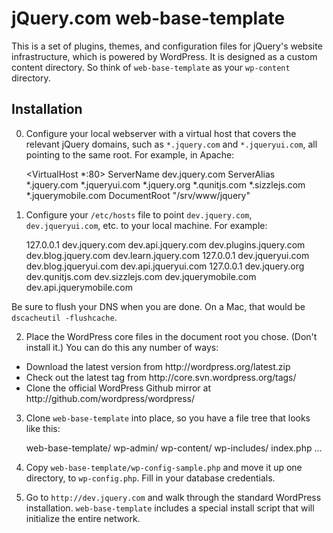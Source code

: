 # jQuery.com web-base-template

This is a set of plugins, themes, and configuration files for jQuery's website infrastructure, which is powered by WordPress. It is designed as a custom content directory. So think of `web-base-template` as your `wp-content` directory.

## Installation

0. Configure your local webserver with a virtual host that covers the relevant jQuery domains, such as `*.jquery.com` and `*.jqueryui.com`, all pointing to the same root. For example, in Apache:

    <VirtualHost *:80>
    ServerName dev.jquery.com
    ServerAlias *.jquery.com *.jqueryui.com *.jquery.org *.qunitjs.com *.sizzlejs.com *.jquerymobile.com
    DocumentRoot "/srv/www/jquery"
    </VirtualHost>

1. Configure your `/etc/hosts` file to point `dev.jquery.com`, `dev.jqueryui.com`, etc. to your local machine. For example:

    127.0.0.1 dev.jquery.com dev.api.jquery.com dev.plugins.jquery.com dev.blog.jquery.com dev.learn.jquery.com
    127.0.0.1 dev.jqueryui.com dev.blog.jqueryui.com dev.api.jqueryui.com
    127.0.0.1 dev.jquery.org dev.qunitjs.com dev.sizzlejs.com dev.jquerymobile.com dev.api.jquerymobile.com

Be sure to flush your DNS when you are done. On a Mac, that would be `dscacheutil -flushcache`.

2. Place the WordPress core files in the document root you chose. (Don't install it.) You can do this any number of ways:
<ul>
<li>Download the latest version from http://wordpress.org/latest.zip</li>
<li>Check out the latest tag from http://core.svn.wordpress.org/tags/</li>
<li>Clone the official WordPress Github mirror at http://github.com/wordpress/wordpress/</li>
</ul>

3. Clone `web-base-template` into place, so you have a file tree that looks like this:

    web-base-template/
    wp-admin/
    wp-content/
    wp-includes/
    index.php
    ...

4. Copy `web-base-template/wp-config-sample.php` and move it up one directory, to `wp-config.php`. Fill in your database credentials.

5. Go to `http://dev.jquery.com` and walk through the standard WordPress installation. `web-base-template` includes a special install script that will initialize the entire network.